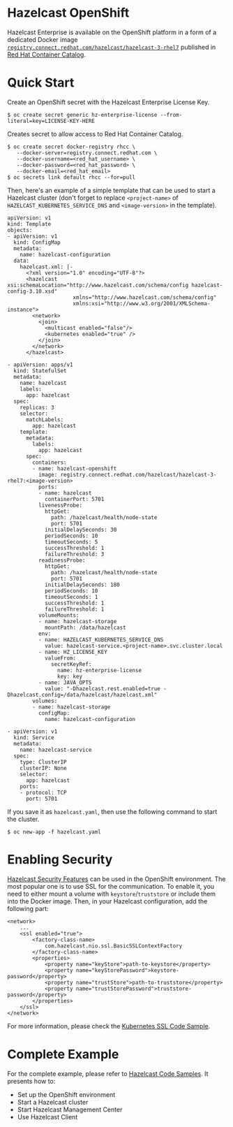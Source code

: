 # Hazelcast OpenShift

Hazelcast Enterprise is available on the OpenShift platform in a form of a dedicated Docker image [`registry.connect.redhat.com/hazelcast/hazelcast-3-rhel7`](https://access.redhat.com/containers/?tab=overview#/registry.connect.redhat.com/hazelcast/hazelcast-3-rhel7) published in [Red Hat Container Catalog](https://access.redhat.com/containers/).

# Quick Start

Create an OpenShift secret with the Hazelcast Enterprise License Key.

    $ oc create secret generic hz-enterprise-license --from-literal=key=LICENSE-KEY-HERE

Creates secret to allow access to Red Hat Container Catalog.

    $ oc create secret docker-registry rhcc \
       --docker-server=registry.connect.redhat.com \
       --docker-username=<red_hat_username> \
       --docker-password=<red_hat_password> \
       --docker-email=<red_hat_email>
    $ oc secrets link default rhcc --for=pull

Then, here's an example of a simple template that can be used to start a Hazelcast cluster (don't forget to replace `<project-name>` of `HAZELCAST_KUBERNETES_SERVICE_DNS` and `<image-version>` in the template).

```
apiVersion: v1
kind: Template
objects:
- apiVersion: v1
  kind: ConfigMap
  metadata:
    name: hazelcast-configuration
  data:
    hazelcast.xml: |-
      <?xml version="1.0" encoding="UTF-8"?>
      <hazelcast xsi:schemaLocation="http://www.hazelcast.com/schema/config hazelcast-config-3.10.xsd"
                     xmlns="http://www.hazelcast.com/schema/config"
                     xmlns:xsi="http://www.w3.org/2001/XMLSchema-instance">
        <network>
          <join>
            <multicast enabled="false"/>
            <kubernetes enabled="true" />
          </join>
        </network>
      </hazelcast>

- apiVersion: apps/v1
  kind: StatefulSet
  metadata:
    name: hazelcast
    labels:
      app: hazelcast
  spec:
    replicas: 3
    selector:
      matchLabels:
        app: hazelcast
    template:
      metadata:
        labels:
          app: hazelcast
      spec:
        containers:
        - name: hazelcast-openshift
          image: registry.connect.redhat.com/hazelcast/hazelcast-3-rhel7:<image-version>
          ports:
          - name: hazelcast
            containerPort: 5701
          livenessProbe:
            httpGet:
              path: /hazelcast/health/node-state
              port: 5701
            initialDelaySeconds: 30
            periodSeconds: 10
            timeoutSeconds: 5
            successThreshold: 1
            failureThreshold: 3
          readinessProbe:
            httpGet:
              path: /hazelcast/health/node-state
              port: 5701
            initialDelaySeconds: 180
            periodSeconds: 10
            timeoutSeconds: 1
            successThreshold: 1
            failureThreshold: 1
          volumeMounts:
          - name: hazelcast-storage
            mountPath: /data/hazelcast
          env:
          - name: HAZELCAST_KUBERNETES_SERVICE_DNS
            value: hazelcast-service.<project-name>.svc.cluster.local
          - name: HZ_LICENSE_KEY
            valueFrom:
              secretKeyRef:
                name: hz-enterprise-license
                key: key
          - name: JAVA_OPTS
            value: "-Dhazelcast.rest.enabled=true -Dhazelcast.config=/data/hazelcast/hazelcast.xml"
        volumes:
        - name: hazelcast-storage
          configMap:
            name: hazelcast-configuration

- apiVersion: v1
  kind: Service
  metadata:
    name: hazelcast-service
  spec:
    type: ClusterIP
    clusterIP: None
    selector:
      app: hazelcast
    ports:
    - protocol: TCP
      port: 5701
```

If you save it as  `hazelcast.yaml`, then use the following command to start the cluster.

    $ oc new-app -f hazelcast.yaml

# Enabling Security

[Hazelcast Security Features](https://docs.hazelcast.org/docs/latest/manual/html-single/#security) can be used in the OpenShift environment. The most popular one is to use SSL for the communication. To enable it, you need to either mount a volume with `keystore`/`truststore` or include them into the Docker image. Then, in your Hazelcast configuration, add the following part:

```
<network>
    ...
    <ssl enabled="true">
        <factory-class-name>
            com.hazelcast.nio.ssl.BasicSSLContextFactory
        </factory-class-name>
        <properties>
            <property name="keyStore">path-to-keystore</property>
            <property name="keyStorePassword">keystore-password</property>
            <property name="trustStore">path-to-truststore</property>
            <property name="trustStorePassword">truststore-password</property>
        </properties>
    </ssl>
</network>
```

For more information, please check the [Kubernetes SSL Code Sample](https://github.com/hazelcast/hazelcast-code-samples/tree/master/hazelcast-integration/kubernetes/samples/ssl).

# Complete Example

For the complete example, please refer to [Hazelcast Code Samples](https://github.com/hazelcast/hazelcast-code-samples/tree/master/hazelcast-integration/openshift). It presents how to:
 * Set up the OpenShift environment
 * Start a Hazelcast cluster
 * Start Hazelcast Management Center
 * Use Hazelcast Client

